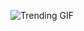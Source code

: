 
<!-- GIF_SECTION -->
![Trending GIF](https://media0.giphy.com/media/v1.Y2lkPThiYjIxNzcyOW1wMDZxaGJiaGFuYWRodGM1djN2aWdnMG1ydnRsNDY0YjJ4ZHlnMyZlcD12MV9naWZzX3NlYXJjaCZjdD1n/llarwdtFqG63IlqUR1/giphy.gif)
<!-- END_GIF_SECTION -->
